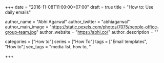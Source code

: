 +++
date = "2016-11-08T11:00:00+07:00"
draft = true
title = "How to: Use daily emails"

author_name = "Abhi Agarwal"
author_twitter = "abhiagarwal"
author_main_image = "https://static.pexels.com/photos/7075/people-office-group-team.jpg"
author_website = "https://abhi.co/"
author_description = ""

categories = ["How to"]
series = ["How To"]
tags = ["Email templates", "How to"]
seo_tags = "media list, how to, "

+++
